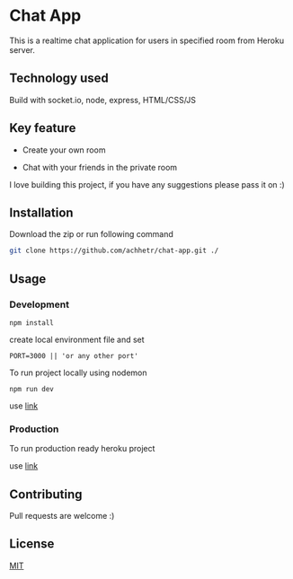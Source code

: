 # Chat App

This is a realtime chat application for users in specified room from Heroku server.

## Technology used

Build with socket.io, node, express, HTML/CSS/JS

## Key feature

-   Create your own room

-   Chat with your friends in the private room

I love building this project, if you have any suggestions please pass it on :)

## Installation

Download the zip or run following command

```bash
git clone https://github.com/achhetr/chat-app.git ./
```

## Usage

### Development

```
npm install
```

create local environment file and set

```
PORT=3000 || 'or any other port'
```

To run project locally using nodemon

```
npm run dev
```

use [link](http://localhost:3000)

### Production

To run production ready heroku project

use [link](https://akash-chatapp.herokuapp.com)

## Contributing

Pull requests are welcome :)

## License

[MIT](https://github.com/achhetr/chat/blob/master/License.txt)
